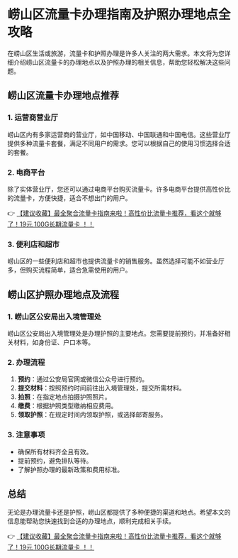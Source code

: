 # 崂山区流量卡办理指南及护照办理地点全攻略

在崂山区生活或旅游，流量卡和护照办理是许多人关注的两大需求。本文将为您详细介绍崂山区流量卡的办理地点以及护照办理的相关信息，帮助您轻松解决这些问题。

## 崂山区流量卡办理地点推荐

### 1. 运营商营业厅
崂山区内有多家运营商的营业厅，如中国移动、中国联通和中国电信。这些营业厅提供多种流量卡套餐，满足不同用户的需求。您可以根据自己的使用习惯选择合适的套餐。

### 2. 电商平台
除了实体营业厅，您还可以通过电商平台购买流量卡。许多电商平台提供高性价比的流量卡，方便快捷，适合不想出门的用户。

👉 [【建议收藏】最全聚合流量卡指南来啦！高性价比流量卡推荐，看这个就够了！19元 100G长期流量卡 ！！](https://bit.ly/Liuliangka)

### 3. 便利店和超市
崂山区的一些便利店和超市也提供流量卡的销售服务。虽然选择可能不如营业厅多，但购买流程简单，适合急需使用的用户。

## 崂山区护照办理地点及流程

### 1. 崂山区公安局出入境管理处
崂山区公安局出入境管理处是办理护照的主要地点。您需要提前预约，并准备好相关材料，如身份证、户口本等。

### 2. 办理流程
1. **预约**：通过公安局官网或微信公众号进行预约。
2. **提交材料**：按照预约时间前往出入境管理处，提交所需材料。
3. **拍照**：在指定地点拍摄护照照片。
4. **缴费**：根据护照类型缴纳相应费用。
5. **领取护照**：在规定时间内领取护照，或选择邮寄服务。

### 3. 注意事项
- 确保所有材料齐全且有效。
- 提前预约，避免排队等待。
- 了解护照办理的最新政策和费用标准。

## 总结

无论是办理流量卡还是护照，崂山区都提供了多种便捷的渠道和地点。希望本文的信息能帮助您快速找到合适的办理地点，顺利完成相关手续。

👉 [【建议收藏】最全聚合流量卡指南来啦！高性价比流量卡推荐，看这个就够了！19元 100G长期流量卡 ！！](https://bit.ly/Liuliangka)